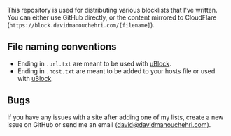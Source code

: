 This repository is used for distributing various blocklists that I've written. You can either use GitHub directly, or the content mirrored to CloudFlare (`https://block.davidmanouchehri.com/[filename]`).

## File naming conventions

- Ending in `.url.txt` are meant to be used with [uBlock](https://github.com/gorhill/uBlock).
- Ending in `.host.txt` are meant to be added to your hosts file or used with [uBlock](https://github.com/gorhill/uBlock).

## Bugs

If you have any issues with a site after adding one of my lists, create a new issue on GitHub or send me an email (david@davidmanouchehri.com).